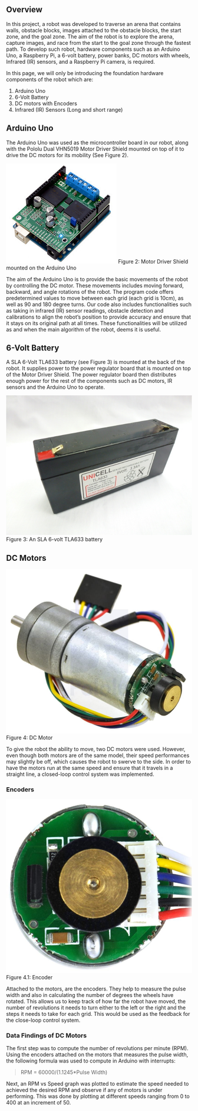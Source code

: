 ## Overview
In this project, a robot was developed to traverse an arena that contains walls, obstacle blocks, images attached to the obstacle blocks, the start zone, and the goal zone. The aim of the robot is to explore the arena, capture images, and race from the start to the goal zone through the fastest path. To develop such robot, hardware components such as an Arduino Uno, a Raspberry Pi, a 6-volt battery, power banks, DC motors with wheels, Infrared (IR) sensors, and a Raspberry Pi camera, is required.

In this page, we will only be introducing the foundation hardware components of the robot which are:
1. Arduino Uno
2. 6-Volt Battery
3. DC motors with Encoders
4. Infrared (IR) Sensors (Long and short range)


## Arduino Uno
The Arduino Uno was used as the microcontroller board in our robot, along with the Pololu Dual VHN5019 Motor Driver Shield mounted on top of it to drive the DC motors for its mobility (See Figure 2).

![alt text](README%20Images/0J5212.300.jpg "Arduino UNO")
Figure 2: Motor Driver Shield mounted on the Arduino Uno

The aim of the Arduino Uno is to provide the basic movements of the robot by controlling the DC motor. These movements includes moving forward, backward, and angle rotations of the robot. The program code offers predetermined values to move between each grid (each grid is 10cm), as well as 90 and 180 degree turns. Our code also includes functionalities such as taking in infrared (IR) sensor readings, obstacle detection and calibrations to align the robot’s position to provide accuracy and ensure that it stays on its original path at all times. These functionalities will be utilized as and when the main algorithm of the robot, deems it is useful.


## 6-Volt Battery
A SLA 6-Volt TLA633 battery (see Figure 3) is mounted at the back of the robot. It supplies power to the power regulator board that is mounted on top of the Motor Driver Shield. The power regulator board then distributes enough power for the rest of the components such as DC motors, IR sensors and the Arduino Uno to operate.

![alt text](README%20Images/6v-33ah-sealed-lead-acid-battery.jpg "6V Battery")
Figure 3: An SLA 6-volt TLA633 battery


## DC Motors
![alt text](README%20Images/DC_Motor_with_Encoder.jpg "DC Motor with Encoder")
Figure 4: DC Motor

To give the robot the ability to move, two DC motors were used. However, even though both motors are of the same model, their speed performances may slightly be off, which causes the robot to swerve to the side. In order to have the motors run at the same speed and ensure that it travels in a straight line, a closed-loop control system was implemented.


### Encoders
![alt text](README%20Images/Encoder.jpg "Encoder")
Figure 4.1: Encoder

Attached to the motors, are the encoders. They help to measure the pulse width and also in calculating the number of degrees the wheels have rotated. This allows us to keep track of how far the robot have moved, the number of revolutions it needs to turn either to the left or the right and the steps it needs to take for each grid. This would be used as the feedback for the close-loop control system.


### Data Findings of DC Motors
The first step was to compute the number of revolutions per minute (RPM). Using the encoders attached on the motors that measures the pulse width, the following formula was used to compute in Arduino with interrupts:

> RPM = 60000/(1.1245*Pulse Width)

Next, an RPM vs Speed graph was plotted to estimate the speed needed to achieved the desired RPM and observe if any of motors is under performing. This was done by plotting at different speeds ranging from 0 to 400 at an increment of 50.